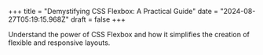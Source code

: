 +++
title = "Demystifying CSS Flexbox: A Practical Guide"
date = "2024-08-27T05:19:15.968Z"
draft = false
+++

  Understand the power of CSS Flexbox and how it simplifies the creation of flexible and responsive layouts.
        